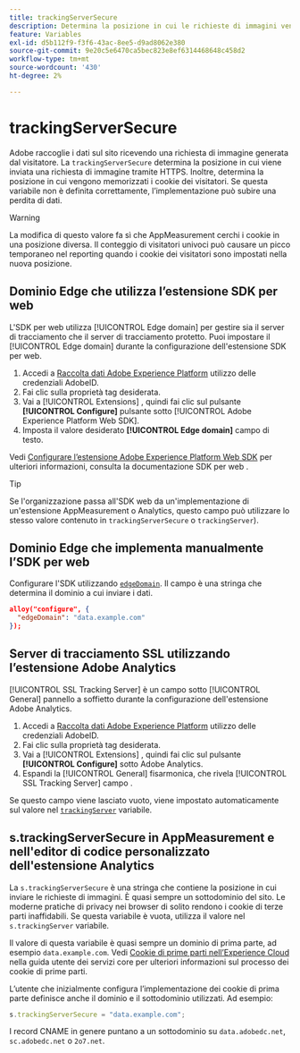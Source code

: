 ```yaml
---
title: trackingServerSecure
description: Determina la posizione in cui le richieste di immagini vengono inviate sulle pagine HTTPS.
feature: Variables
exl-id: d5b112f9-f3f6-43ac-8ee5-d9ad8062e380
source-git-commit: 9e20c5e6470ca5bec823e8ef6314468648c458d2
workflow-type: tm+mt
source-wordcount: '430'
ht-degree: 2%

---
```


# trackingServerSecure

Adobe raccoglie i dati sul sito ricevendo una richiesta di immagine generata dal visitatore. La `trackingServerSecure` determina la posizione in cui viene inviata una richiesta di immagine tramite HTTPS. Inoltre, determina la posizione in cui vengono memorizzati i cookie dei visitatori. Se questa variabile non è definita correttamente, l’implementazione può subire una perdita di dati.

>[!WARNING]
>
>La modifica di questo valore fa sì che AppMeasurement cerchi i cookie in una posizione diversa. Il conteggio di visitatori univoci può causare un picco temporaneo nel reporting quando i cookie dei visitatori sono impostati nella nuova posizione.

## Dominio Edge che utilizza l’estensione SDK per web

L&#39;SDK per web utilizza [!UICONTROL Edge domain] per gestire sia il server di tracciamento che il server di tracciamento protetto. Puoi impostare il [!UICONTROL Edge domain] durante la configurazione dell&#39;estensione SDK per web.

1. Accedi a [Raccolta dati Adobe Experience Platform](https://experience.adobe.com/data-collection) utilizzo delle credenziali AdobeID.
1. Fai clic sulla proprietà tag desiderata.
1. Vai a [!UICONTROL Extensions] , quindi fai clic sul pulsante **[!UICONTROL Configure]** pulsante sotto [!UICONTROL Adobe Experience Platform Web SDK].
1. Imposta il valore desiderato **[!UICONTROL Edge domain]** campo di testo.

Vedi [Configurare l’estensione Adobe Experience Platform Web SDK](https://experienceleague.adobe.com/docs/experience-platform/edge/extension/web-sdk-extension-configuration.html) per ulteriori informazioni, consulta la documentazione SDK per web .

>[!TIP]
>
>Se l&#39;organizzazione passa all&#39;SDK web da un&#39;implementazione di un&#39;estensione AppMeasurement o Analytics, questo campo può utilizzare lo stesso valore contenuto in `trackingServerSecure` o `trackingServer`).

## Dominio Edge che implementa manualmente l’SDK per web

Configurare l&#39;SDK utilizzando [`edgeDomain`](https://experienceleague.adobe.com/docs/experience-platform/edge/fundamentals/configuring-the-sdk.html). Il campo è una stringa che determina il dominio a cui inviare i dati.

```json
alloy("configure", {
  "edgeDomain": "data.example.com"
});
```

## Server di tracciamento SSL utilizzando l’estensione Adobe Analytics

[!UICONTROL SSL Tracking Server] è un campo sotto [!UICONTROL General] pannello a soffietto durante la configurazione dell&#39;estensione Adobe Analytics.

1. Accedi a [Raccolta dati Adobe Experience Platform](https://experience.adobe.com/data-collection) utilizzo delle credenziali AdobeID.
2. Fai clic sulla proprietà tag desiderata.
3. Vai a [!UICONTROL Extensions] , quindi fai clic sul pulsante **[!UICONTROL Configure]** sotto Adobe Analytics.
4. Espandi la [!UICONTROL General] fisarmonica, che rivela [!UICONTROL SSL Tracking Server] campo .

Se questo campo viene lasciato vuoto, viene impostato automaticamente sul valore nel [`trackingServer`](trackingserver.md) variabile.

## s.trackingServerSecure in AppMeasurement e nell&#39;editor di codice personalizzato dell&#39;estensione Analytics

La `s.trackingServerSecure` è una stringa che contiene la posizione in cui inviare le richieste di immagini. È quasi sempre un sottodominio del sito. Le moderne pratiche di privacy nei browser di solito rendono i cookie di terze parti inaffidabili. Se questa variabile è vuota, utilizza il valore nel `s.trackingServer` variabile.

Il valore di questa variabile è quasi sempre un dominio di prima parte, ad esempio `data.example.com`. Vedi [Cookie di prime parti nell’Experience Cloud](https://experienceleague.adobe.com/docs/core-services/interface/ec-cookies/cookies-first-party.html?lang=it) nella guida utente dei servizi core per ulteriori informazioni sul processo dei cookie di prime parti.

L’utente che inizialmente configura l’implementazione dei cookie di prima parte definisce anche il dominio e il sottodominio utilizzati. Ad esempio:

```js
s.trackingServerSecure = "data.example.com";
```

I record CNAME in genere puntano a un sottodominio su `data.adobedc.net`, `sc.adobedc.net` o `2o7.net`.
